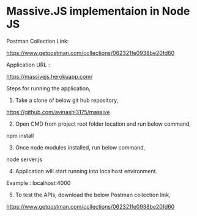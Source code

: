# Massive.JS implementaion in Node JS

Postman Collection Link:

https://www.getpostman.com/collections/062321fe0938be20fd60

Application URL :

https://massivejs.herokuapp.com/


Steps for running the application,

1) Take a clone of below git hub repository,

https://github.com/avinashl3175/massive

2) Open CMD from project root folder location and run below command,

npm install

3) Once node modules installed, run below command,

node server.js

4) Application will start running into localhost environment.

Example : localhost:4000

5) To test the APIs, download the below Postman collection link,

https://www.getpostman.com/collections/062321fe0938be20fd60

